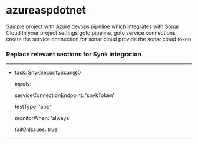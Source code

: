 # azureaspdotnet
Sample project with Azure devops pipeline which integrates with Sonar Cloud
In your project settings goto pipeline, goto service connections create the service connection for sonar cloud
provide the sonar cloud token 

### Replace relevant sections for Synk integration
---

- task: SnykSecurityScan@0

  inputs:
  
    serviceConnectionEndpoint: 'snykToken'
    
    testType: 'app'
    
    monitorWhen: 'always'
    
    failOnIssues: true

---

